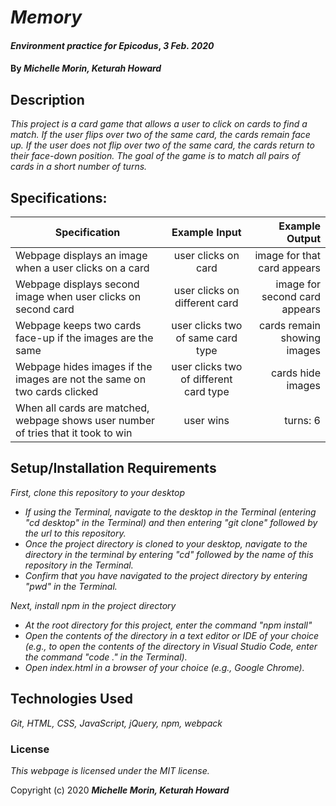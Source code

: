 # _Memory_

#### _Environment practice for Epicodus_, _3 Feb. 2020_

#### By _**Michelle Morin, Keturah Howard**_

## Description

_This project is a card game that allows a user to click on cards to find a match. If the user flips over two of the same card, the cards remain face up. If the user does not flip over two of the same card, the cards return to their face-down position. The goal of the game is to match all pairs of cards in a short number of turns._

## Specifications:


| Specification | Example Input | Example Output |
| ------------- |:-------------:| -------------------:|
| Webpage displays an image when a user clicks on a card | user clicks on card | image for that card appears |
| Webpage displays second image when user clicks on second card | user clicks on different card | image for second card appears |
| Webpage keeps two cards face-up if the images are the same | user clicks two of same card type | cards remain showing images |
| Webpage hides images if the images are not the same on two cards clicked | user clicks two of different card type | cards hide images |
| When all cards are matched, webpage shows user number of tries that it took to win | user wins | turns: 6 |

## Setup/Installation Requirements

_First, clone this repository to your desktop_
* _If using the Terminal, navigate to the desktop in the Terminal (entering "cd desktop" in the Terminal) and then entering "git clone" followed by the url to this repository._
* _Once the project directory is cloned to your desktop, navigate to the directory in the terminal by entering "cd" followed by the name of this repository in the Terminal._
* _Confirm that you have navigated to the project directory by entering "pwd" in the Terminal._

_Next, install npm in the project directory_
* _At the root directory for this project, enter the command "npm install"_
* _Open the contents of the directory in a text editor or IDE of your choice (e.g., to open the contents of the directory in Visual Studio Code, enter the command "code ." in the Terminal)._
* _Open index.html in a browser of your choice (e.g., Google Chrome)._

## Technologies Used

_Git, HTML, CSS, JavaScript, jQuery, npm, webpack_

### License

*This webpage is licensed under the MIT license.*

Copyright (c) 2020 **_Michelle Morin, Keturah Howard_**